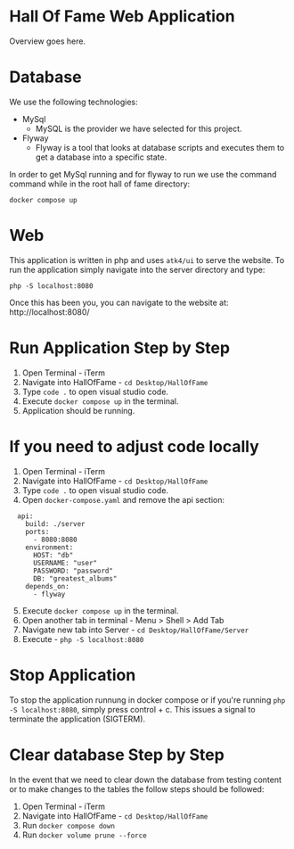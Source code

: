 # Hall Of Fame Web Application
Overview goes here.

# Database
We use the following technologies:
- MySql
    - MySQL is the provider we have selected for this project.
- Flyway
    - Flyway is a tool that looks at database scripts and executes them to get a database into a specific state.

In order to get MySql running and for flyway to run we use the command command while in the root hall of fame directory:

```
docker compose up
```

# Web
This application is written in php and uses `atk4/ui` to serve the website. To run the application simply navigate into the server directory and type:

```
php -S localhost:8080
```

Once this has been you, you can navigate to the website at: http://localhost:8080/


# Run Application Step by Step

1. Open Terminal - iTerm
2. Navigate into HallOfFame - `cd Desktop/HallOfFame`
3. Type `code .` to open visual studio code.
4. Execute `docker compose up` in the terminal.
5. Application should be running.

# If you need to adjust code locally

1. Open Terminal - iTerm
2. Navigate into HallOfFame - `cd Desktop/HallOfFame`
3. Type `code .` to open visual studio code.
4. Open `docker-compose.yaml` and remove the api section:
```
  api:
    build: ./server
    ports:
      - 8080:8080
    environment:
      HOST: "db"
      USERNAME: "user"
      PASSWORD: "password"
      DB: "greatest_albums"
    depends_on:
      - flyway
```
5. Execute `docker compose up` in the terminal.
6. Open another tab in terminal - Menu > Shell > Add Tab
7. Navigate new tab into Server - `cd Desktop/HallOfFame/Server`
8. Execute - `php -S localhost:8080`

# Stop Application

To stop the application runnung in docker compose or if you're running `php -S localhost:8080`, simply press control + c. This issues a signal to terminate the application (SIGTERM).

# Clear database Step by Step

In the event that we need to clear down the database from testing content or to make changes to the tables the follow steps should be followed:

1. Open Terminal - iTerm
2. Navigate into HallOfFame - `cd Desktop/HallOfFame`
3. Run `docker compose down`
4. Run `docker volume prune --force`